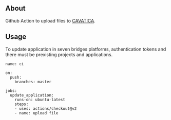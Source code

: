## About

Github Action to upload files to [CAVATICA](https://cavatica.sbgenomics.com/).

## Usage
To update application in seven bridges platforms, authentication tokens and there must be prexisting projects and applications.

```
name: ci

on:
  push:
    branches: master

jobs:
  update_application:
    runs-on: ubuntu-latest
    steps:
    - uses: actions/checkout@v2
    - name: upload file

```
